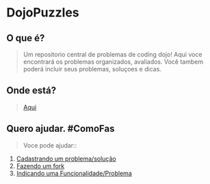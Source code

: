 DojoPuzzles
===========

O que é?
--------
>Um repositorio central de problemas de coding dojo! Aqui voce encontrará os problemas organizados, avaliados.
>Você tambem poderá incluir seus problemas, soluçoes e dicas.

Onde está?
----------
>[Aqui](http://dojopuzzles.com)

Quero ajudar. #ComoFas
----------------------
> Voce pode ajudar::
1. [Cadastrando um problema/solução](http://dojopuzzles.com/contribuicoes/contribua/)
2. [Fazendo um fork](https://github.com/rennerocha/dojopuzzles/)
4. [Indicando uma Funcionalidade/Problema](https://github.com/rennerocha/dojopuzzles/issues)
